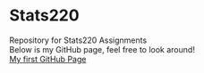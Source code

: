 # Stats220
Repository for Stats220 Assignments <br>
Below is my GitHub page, feel free to look around! <br>
[My first GitHub Page](https://bayprojects.github.io/Stats220/)

